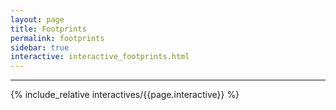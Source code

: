 ```yaml
---
layout: page
title: Footprints
permalink: footprints
sidebar: true
interactive: interactive_footprints.html
---
```

---

{% include_relative interactives/{{page.interactive}} %}